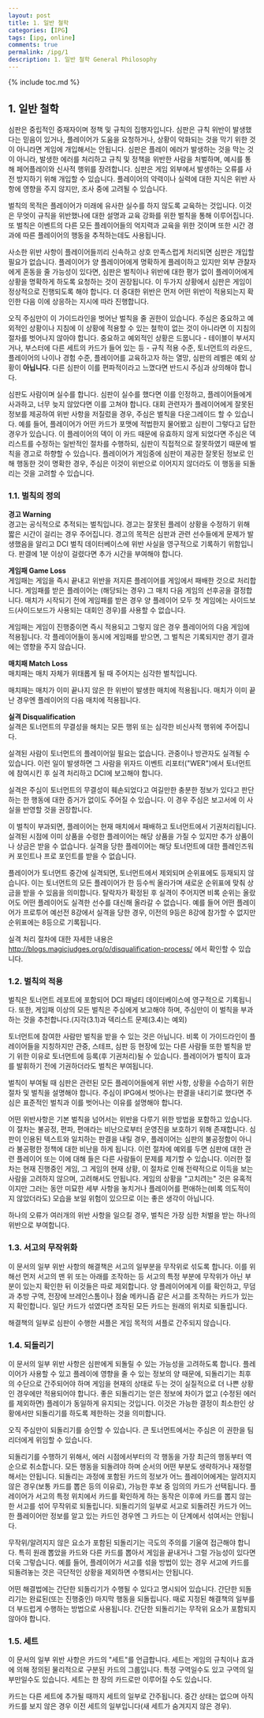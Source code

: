 ```yaml
---
layout: post
title: 1. 일반 철학
categories: [IPG]
tags: [ipg, online]
comments: true
permalink: /ipg/1
description: 1. 일반 철학 General Philosophy
---
```


{% include toc.md %}

## 1. 일반 철학
심판은 중립적인 중재자이며 정책 및 규칙의 집행자입니다. 심판은 규칙 위반이 발생했다는 믿음이 있거나, 플레이어가 도움을 요청하거나, 상황이 악화되는 것을 막기 위한 것이 아니라면 게임에 개입해서는 안됩니다. 심판은 플레이 에러가 발생하는 것을 막는 것이 아니라, 발생한 에러를 처리하고 규칙 및 정책을 위반한 사람을 처벌하며, 예시를 통해 페어플레이와 신사적 행위를 장려합니다. 심판은 게임 외부에서 발생하는 오류를 사전 방지하기 위해 개입할 수 있습니다. 플레이어의 약력이나 실력에 대한 지식은 위반 사항에 영향을 주지 않지만, 조사 중에 고려될 수 있습니다.

벌칙의 목적은 플레이어가 미래에 유사한 실수를 하지 않도록 교육하는 것입니다. 이것은 무엇이 규칙을 위반했나에 대한 설명과 교육 강화를 위한 벌칙을 통해 이루어집니다. 또 벌칙은 이벤트의 다른 모든 플레이어들의 억지력과 교육을 위한 것이며 또한 시간 경과에 따른 플레이어의 행동을 추적하는데도 사용됩니다.  

사소한 위반 사항이 플레이어들끼리 신속하고 상호 만족스럽게 처리되면 심판은 개입할 필요가 없습니다. 플레이어가 양 플레이어에게 명확하게 플레이하고 있지만 외부 관찰자에게 혼동을 줄 가능성이 있다면, 심판은 벌칙이나 위반에 대한 평가 없이 플레이어에게 상황을 명확하게 하도록 요청하는 것이 권장됩니다. 이 두가지 상황에서 심판은 게임이 정상적으로 진행되도록 해야 합니다. 더 중대한 위반은 먼저 어떤 위반이 적용되는지 확인한 다음 이에 상응하는 지시에 따라 진행합니다.

오직 주심만이 이 가이드라인을 벗어난 벌칙을 줄 권한이 있습니다. 주심은 중요하고 예외적인 상황이나 지침에 이 상황에 적용할 수 있는 철학이 없는 것이 아니라면 이 지침의 절차를 벗어나지 않아야 합니다. 중요하고 예외적인 상황은 드뭅니다 - 테이블이 부서지거나, 부스터에 다른 세트의 카드가 들어 있는 등 - 규칙 적용 수준, 토너먼트의 라운드, 플레이어의 나이나 경험 수준, 플레이어를 교육하고자 하는 열망, 심판의 레벨은 예외 상황이 **아닙니다**. 다른 심판이 이를 편파적이라고 느꼈다면 반드시 주심과 상의해야 합니다.

심판도 사람이며 실수를 합니다. 심판이 실수를 했다면 이를 인정하고, 플레이어들에게 사과하고, 너무 늦지 않았다면 이를 고쳐야 합니다. 대회 관련자가 플레이어에게 잘못된 정보를 제공하여 위반 사항을 저질렀을 경우, 주심은 벌칙을 다운그레이드 할 수 있습니다. 예를 들어, 플레이어가 어떤 카드가 포맷에 적법한지 물어봤고 심판이 그렇다고 답한 경우가 있습니다. 이 플레이어의 덱이 이 카드 때문에 유효하지 않게 되었다면 주심은 덱리스트를 수정하는 일반적인 절차를 수행하되, 심판이 직접적으로 잘못하였기 때문에 벌칙을 경고로 하향할 수 있습니다. 플레이어가 게임중에 심판이 제공한 잘못된 정보로 인해 행동한 것이 명확한 경우, 주심은 이것이 위반으로 이어지지 않더라도 이 행동을 되돌리는 것을 고려할 수 있습니다.

<a name="1.1"></a>

### 1.1. 벌칙의 정의
**경고 Warning**  
경고는 공식적으로 추적되는 벌칙입니다. 경고는 잘못된 플레이 상황을 수정하기 위해 짧은 시간이 걸리는 경우 주어집니다. 경고의 목적은 심판과 관련 선수들에게 문제가 발생했음을 알리고 DCI 벌칙 데이터베이스에 위반 사실을 영구적으로 기록하기 위함입니다. 판결에 1분 이상이 걸렸다면 추가 시간을 부여해야 합니다.

**게임패 Game Loss**  
게임패는 게임을 즉시 끝내고 위반을 저지른 플레이어를 게임에서 패배한 것으로 처리합니다. 게임패를 받은 플레이어는 (해당되는 경우) 그 매치 다음 게임의 선후공을 결정합니다. 매치가 시작되기 전에 게임패를 받은 경우 양 플레이어 모두 첫 게임에는 사이드보드(사이드보드가 사용되는 대회인 경우)를 사용할 수 없습니다.

게임패는 게임이 진행중이면 즉시 적용되고 그렇지 않은 경우 플레이어의 다음 게임에 적용됩니다. 각 플레이어들이 동시에 게임패를 받으면, 그 벌칙은 기록되지만 경기 결과에는 영향을 주지 않습니다.

**매치패 Match Loss**  
매치패는 매치 자체가 위태롭게 될 때 주어지는 심각한 벌칙입니다.

매치패는 매치가 이미 끝나지 않은 한 위반이 발생한 매치에 적용됩니다. 매치가 이미 끝난 경우엔 플레이어의 다음 매치에 적용됩니다.

**실격 Disqualification**  
실격은 토너먼트의 무결성을 해치는 모든 행위 또는 심각한 비신사적 행위에 주어집니다.

실격된 사람이 토너먼트의 플레이어일 필요는 없습니다. 관중이나 방관자도 실격될 수 있습니다. 이런 일이 발생하면 그 사람을 위자드 이벤트 리포터("WER")에서 토너먼트에 참여시킨 후 실격 처리하고 DCI에 보고해야 합니다.

실격은 주심이 토너먼트의 무결성이 훼손되었다고 여길만한 충분한 정보가 있다고 판단하는 한 행동에 대한 증거가 없이도 주어질 수 있습니다. 이 경우 주심은 보고서에 이 사실을 반영할 것을 권장합니다.

이 벌칙이 부과되면, 플레이어는 현재 매치에서 패배하고 토너먼트에서 기권처리됩니다. 실격된 시점에 이미 상품을 수령한 플레이어는 해당 상품을 가질 수 있지만 추가 상품이나 상금은 받을 수 없습니다. 실격을 당한 플레이어는 해당 토너먼트에 대한 플레인즈워커 포인트나 프로 포인트를 받을 수 없습니다.

플레이어가 토너먼트 중간에 실격되면, 토너먼트에서 제외되며 순위표에도 등재되지 않습니다. 이는 토너먼트의 모든 플레이어가 한 등수씩 올라가며 새로운 순위표에 맞춰 상금을 받을 수 있음을 의미합니다. 탈락자가 확정된 후 실격이 주어지면 비록 순위는 올랐어도 어떤 플레이어도 실격한 선수를 대신해 올라갈 수 없습니다. 예를 들어 어떤 플레이어가 프로투어 예선전 8강에서 실격을 당한 경우, 이전의 9등은 8강에 참가할 수 없지만 순위표에는 8등으로 기록됩니다.

실격 처리 절차에 대한 자세한 내용은 http://blogs.magicjudges.org/o/disqualification-process/ 에서 확인할 수 있습니다.

<a name="1.2"></a>

### 1.2. 벌칙의 적용
벌칙은 토너먼트 레포트에 포함되어 DCI 패널티 데이터베이스에 영구적으로 기록됩니다. 또한, 게임패 이상의 모든 벌칙은 주심에게 보고해야 하며, 주심만이 이 벌칙을 부과하는 것을 추천합니다.(지각(3.1)과 덱리스트 문제(3.4)는 예외)

토너먼트에 참여한 사람만 벌칙을 받을 수 있는 것은 아닙니다. 비록 이 가이드라인이 플레이어들을 지칭하지만 관중, 스테프, 심판 등 현장에 있는 다른 사람들 또한 벌칙을 받기 위한 이유로 토너먼트에 등록(후 기권처리)될 수 있습니다. 플레이어가 벌칙이 효과를 발휘하기 전에 기권하더라도 벌칙은 부여됩니다.

벌칙이 부여될 때 심판은 관련된 모든 플레이어들에게 위반 사항, 상황을 수습하기 위한 절차 및 벌칙을 설명해야 합니다. 주심이 IPG에서 벗어나는 판결을 내리기로 했다면 주심은 표준적인 벌칙과 이를 벗어나는 이유를 설명해야 합니다.

어떤 위반사항은 기본 벌칙을 넘어서는 위반을 다루기 위한 방법을 포함하고 있습니다. 이 절차는 불공정, 편파, 편애라는 비난으로부터 운영진을 보호하기 위해 존재합니다. 심판이 인용된 텍스트와 일치하는 판결을 내릴 경우, 플레이어는 심판의 불공정함이 아니라 불공평한 정책에 대한 비난을 하게 됩니다. 이런 절차에 예외를 두면 심판에 대한 관련 플레이어 또는 이에 대해 들은 다른 사람들이 문제를 제기할 수 있습니다. 이러한 절차는 현재 진행중인 게임, 그 게임의 현재 상황, 이 절차로 인해 전략적으로 이득을 보는 사람을 고려하지 않으며, 고려해서도 안됩니다. 게임의 상황을 "고치려는" 것은 유혹적이지만 그러는 동안 미묘한 세부 사항을 놓치거나 플레이어를 편애하는(비록 의도적이지 않았더라도) 모습을 보일 위험이 있으므로 이는 좋은 생각이 아닙니다.

하나의 오류가 여러개의 위반 사항을 일으킬 경우, 벌칙은 가장 심한 처벌을 받는 하나의 위반으로 부여합니다.

<a name="1.3"></a>

### 1.3. 서고의 무작위화
이 문서의 일부 위반 사항의 해결책은 서고의 일부분을 무작위로 섞도록 합니다. 이를 위해선 먼저 서고의 맨 위 또는 아래를 조작하는 등 서고의 특정 부분에 무작위가 아닌 부분이 있는지 확인한 뒤 이것들은 따로 제외합니다. 양 플레이어에게 이를 확인하고, 무덤과 추방 구역, 전장에 브레인스톰이나 점술 메카니즘 같은 서고를 조작하는 카드가 있는지 확인합니다. 일단 카드가 섞였다면 조작된 모든 카드는 원래의 위치로 되돌립니다.

해결책의 일부로 심판이 수행한 셔플은 게임 목적의 셔플로 간주되지 않습니다.

<a name="1.4"></a>

### 1.4. 되돌리기
이 문서의 일부 위반 사항은 심판에게 되돌릴 수 있는 가능성을 고려하도록 합니다. 플레이어가 사용할 수 있고 플레이에 영향을 줄 수 있는 정보의 양 때문에, 되돌리기는 최후의 수단으로 간주되어야 하며 게임을 현재의 상태로 두는 것이 실질적으로 더 나쁜 상황인 경우에만 적용되어야 합니다. 좋은 되돌리기는 얻은 정보에 차이가 없고 (수정된 에러를 제외하면) 플레이가 동일하게 유지되는 것입니다. 이것은 가능한 결정이 최소한인 상황에서만 되돌리기를 하도록 제한하는 것을 의미합니다.

오직 주심만이 되돌리기를 승인할 수 있습니다. 큰 토너먼트에서는 주심은 이 권한을 팀 리더에게 위임할 수 있습니다.

되돌리기를 수행하기 위해서, 에러 시점에서부터의 각 행동을 가장 최근의 행동부터 역순으로  취소합니다. 모든 행동을 되돌려야 하며 순서의 어떤 부분도 생략하거나 재정렬해서는 안됩니다. 되돌리는 과정에 포함된 카드의 정보가 어느 플레이어에게는 알려지지 않은 경우(보통 카드를 뽑은 등의 이유로), 가능한 후보 중 임의의 카드가 선택됩니다. 플레이어가 서고의 특정 위치에서 카드를 확인하게 하는 동작은 이후에 카드를 뽑지 않는 한 서고를 섞어 무작위로 되돌립니다. 되돌리기의 일부로 서고로 되돌려진 카드가 어느 한 플레이어만 정보를 알고 있는 카드인 경우엔 그 카드는 이 단계에서 섞여서는 안됩니다.

무작위/알려지지 않은 요소가 포함된 되돌리기는 극도의 주의를 기울여 접근해야 합니다. 특히 원래 뽑았을 카드와 다른 카드를 뽑아서 게임을 끝내거나 그럴 가능성이 있다면 더욱 그렇습니다. 예를 들어, 플레이어가 서고를 섞을 방법이 있는 경우 서고에 카드를 되돌려놓는 것은 극단적인 상황을 제외하면 수행되서는 안됩니다.

어떤 해결법에는 간단한 되돌리기가 수행될 수 있다고 명시되어 있습니다. 간단한 되돌리기는 완료된(또는 진행중인) 마지막 행동을 되돌립니다. 때로 지정된 해결책의 일부를 더 부드럽게 수행하는 방법으로 사용됩니다. 간단한 되돌리기는 무작위 요소가 포함되지 않아야 합니다.

<a name="1.5"></a>

### 1.5. 세트
이 문서의 일부 위반 사항은 카드의 "세트"를 언급합니다. 세트는 게임의 규칙이나 효과에 의해 정의된 물리적으로 구분된 카드의 그룹입니다. 특정 구역일수도 있고 구역의 일부만일수도 있습니다. 세트는 한 장의 카드로만 이루어질 수도 있습니다.

카드는 다른 세트에 추가될 때까지 세트의 일부로 간주됩니다. 중간 상태는 없으며 아직 카드를 보지 않은 경우 이전 세트의 일부입니다(새 세트가 숨겨지지 않은 경우).
